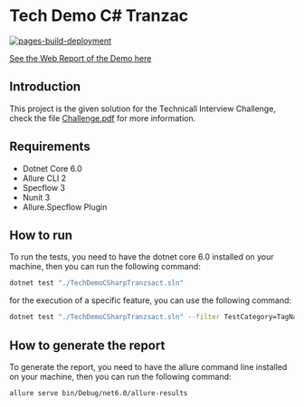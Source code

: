 # Tech Demo C# Tranzac

[![pages-build-deployment](https://github.com/jahirmedinacs/Tech-Demo-CSharp-Tranzact/actions/workflows/pages/pages-build-deployment/badge.svg?branch=WebReport)](https://github.com/jahirmedinacs/Tech-Demo-CSharp-Tranzact/actions/workflows/pages/pages-build-deployment)

[See the Web Report of the Demo here](https://ghp.jahirmedina.com/Tech-Demo-CSharp-Tranzact/ "See the Web Report of the Demo here")

## Introduction

This project is the given solution for the Technicall Interview Challenge, check the 
file [Challenge.pdf](Challenge.pdf "Challenge.pdf") for more information.

## Requirements

- Dotnet Core 6.0
- Allure CLI 2
- Specflow 3
- Nunit 3
- Allure.Specflow Plugin

## How to run

To run the tests, you need to have the dotnet core 6.0 installed on your machine, 
then you can run the following command:

```bash
dotnet test "./TechDemoCSharpTranzsact.sln"
```

for the execution of a specific feature, you can use the following command:

```bash
dotnet test "./TechDemoCSharpTranzsact.sln" --filter TestCategory=TagName
```

## How to generate the report

To generate the report, you need to have the allure command line installed on your machine, 
then you can run the following command:

```bash
allure serve bin/Debug/net6.0/allure-results
```




